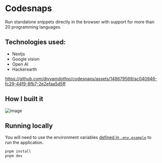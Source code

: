 # Codesnaps
Run standalone snippets directly in the browser with support for more than 20 programming languages.

## Technologies used:
- Nextjs
- Google vision
- Open AI
- Hackerearth


https://github.com/divyamdotfoo/codesnaps/assets/148679569/ac040946-fc29-44f9-8fb7-2e2efaa5d5ff

## How I built it
![image](https://github.com/divyamdotfoo/codesnaps/assets/148679569/37991450-20df-4c5a-851e-6c42885e3264)


## Running locally

You will need to use the environment variables [defined in `.env.example`](.env.example) to run the application.
```bash
pnpm install
pnpm dev
```
